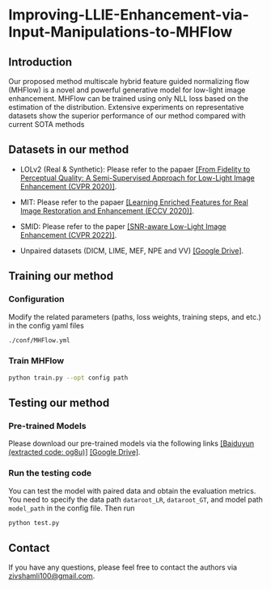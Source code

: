 # Improving-LLIE-Enhancement-via-Input-Manipulations-to-MHFlow


## Introduction
Our proposed method multiscale hybrid feature guided normalizing flow (MHFlow) is a novel and powerful generative model for low-light image enhancement. MHFlow can be trained using only NLL loss based on the estimation of the distribution. Extensive experiments on representative datasets show the superior performance of our method compared with current SOTA methods


## Datasets in our method

- LOLv2 (Real & Synthetic): Please refer to the papaer [[From Fidelity to Perceptual Quality: A Semi-Supervised Approach for Low-Light Image Enhancement (CVPR 2020)]](https://github.com/flyywh/CVPR-2020-Semi-Low-Light).

- MIT: Please refer to the papaer [[Learning Enriched Features for Real Image Restoration and Enhancement (ECCV 2020)]](https://github.com/swz30/MIRNet).

- SMID: Please refer to the paper [[SNR-aware Low-Light Image Enhancement (CVPR 2022)]](https://github.com/dvlab-research/SNR-Aware-Low-Light-Enhance).

- Unpaired datasets (DICM, LIME, MEF, NPE and VV) [[Google Drive]](https://drive.google.com/drive/folders/1lp6m5JE3kf3M66Dicbx5wSnvhxt90V4T).

## Training our method

### Configuration

Modify the related parameters (paths, loss weights, training steps, and etc.) in the config yaml files
```bash
./conf/MHFlow.yml
```
### Train MHFlow

```bash
python train.py --opt config path
```

## Testing our method

### Pre-trained Models

Please download our pre-trained models via the following links [[Baiduyun (extracted code: og8u)]](https://pan.baidu.com/s/1MRnlYSQNSc5ZjxtfvAU5Vw?pwd=og8u) [[Google Drive]](https://drive.google.com/drive/folders/1Rax5fKq9QQOTcw9ancNQ75DeKdZKuVya?usp=sharing).

### Run the testing code 

You can test the model with paired data and obtain the evaluation metrics. You need to specify the data path ```dataroot_LR```, ```dataroot_GT```, and model path ```model_path``` in the config file. Then run
```bash
python test.py
```


## Contact
If you have any questions, please feel free to contact the authors via [zivshamli100@gmail.com](zivshamli100@gmail.com).
